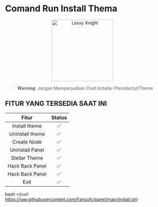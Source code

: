 # Comand Run Install Thema
<p align="center">

<img src="https://files.catbox.moe/qrpxcr.jpg" alt="Lexxy Xnight" width="200"/>
</p>

> **Warning**: Jangan Memperjualkan Cmd Isntaller Pterodactyl/Theme

## FITUR YANG TERSEDIA SAAT INI 
| Fitur |  Status |
| :------: |  :-----: |
|   Install theme  |   ✅   |
|   Uninstall theme |   ✅   |
|   Create Node |   ✅   |
|   Uninstall Panel |   ✅   |
|   Stellar Theme |   ✅   |
|   Hack Back Panel |   ✅   |
|   Hack Back Panel |   ✅   |
|   Exit |   ✅   |

bash <(curl https://raw.githubusercontent.com/Farisofc/panel/main/install.sh)

